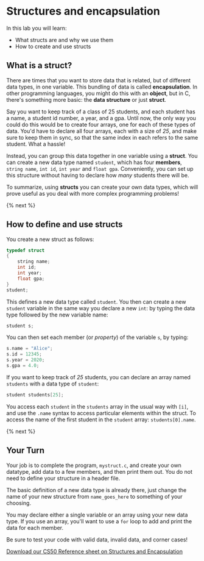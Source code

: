 # Structures and encapsulation

In this lab you will learn:

- What structs are and why we use them
- How to create and use structs

## What is a struct?

There are times that you want to store data that is related, but of different data types, in one variable. This bundling of data is called **encapsulation**. In other programming languages, you might do this with an **object**, but in C, there's something more basic: the **data structure** or just **struct**.

Say you want to keep track of a class of 25 students, and each student has a name, a student id number, a year, and a gpa. Until now, the only way you could do this would be to create four arrays, one for each of these types of data. You'd have to declare all four arrays, each with a size of *25*, and make sure to keep them in sync, so that the same index in each refers to the same student. What a hassle!

Instead, you can group this data together in one variable using a **struct**. You can create a new data type named `student`, which has four **members**, `string name`, `int id`, `int year` and `float gpa`. Conveniently, you can set up this structure without having to declare how *many* students there will be.

To summarize, using **structs** you can create your own data types, which will prove useful as you deal with more complex programming problems!

{% next %}

## How to define and use structs

You create a new struct as follows:

```c
typedef struct
{
    string name;
    int id;
    int year;
    float gpa;
}
student;
```

This defines a new data type called `student`. You then can create a new `student` variable in the same way you declare a new `int`: by typing the data type followed by the new variable name:

```c
student s;
```

You can then set each member (or *property*) of the variable `s`, by typing:

```c
s.name = "Alice";
s.id = 12345;
s.year = 2020;
s.gpa = 4.0;
```

If you want to keep track of *25* students, you can declare an array named `students` with a data type of `student`:

```c
student students[25];
```

You access each `student` in the `students` array in the usual way with `[i]`, and use the `.name` syntax to access particular elements within the struct. To access the name of the first student in the `student` array: `students[0].name`.

{% next %}

## Your Turn

Your job is to complete the program, `mystruct.c`, and create your own datatype, add data to a few members, and then print them out. You do not need to define your structure in a header file.

The basic definition of a new data type is already there, just change the name of your new structure from `name_goes_here` to something of your choosing.

You may declare either a single variable or an array using your new data type. If you use an array, you'll want to use a `for` loop to add and print the data for each member.

Be sure to test your code with valid data, invalid data, and corner cases!

[Download our CS50 Reference sheet on Structures and Encapsulation](https://cs50.harvard.edu/ap/2020/assets/pdfs/structures_and_encapsulation.pdf)
